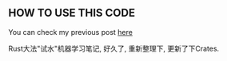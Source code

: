 ## HOW TO USE THIS CODE

You can check my previous post [here](https://thedelta.ml/rust/crf-ner/)

Rust大法"试水"机器学习笔记, 好久了, 重新整理下, 更新了下Crates.
